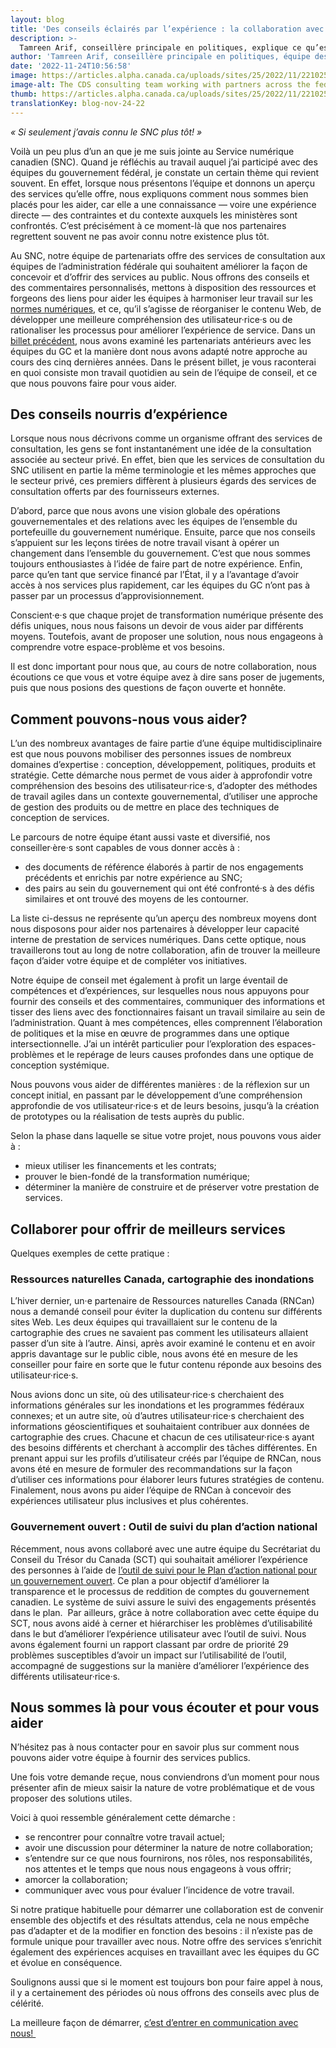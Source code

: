 ```yaml
---
layout: blog
title: 'Des conseils éclairés par l’expérience : la collaboration avec l’équipe de conseil au SNC'
description: >-
  Tamreen Arif, conseillère principale en politiques, explique ce qu’est le travail au sein de l’équipe de conseil du SNC. Ce service fournit des conseils, partage des ressources et tisse des liens pour aider les équipes du gouvernement du Canada (GC) à prendre des décisions conformes aux Normes numériques.
author: 'Tamreen Arif, conseillère principale en politiques, équipe des partenariats'
date: '2022-11-24T10:56:58'
image: https://articles.alpha.canada.ca/uploads/sites/25/2022/11/221025_FearlessAdviceWorkingConsultingTeamCDS_Blog_Post.png
image-alt: The CDS consulting team working with partners across the federal government to improve services for people in Canada. L’équipe de conseil du SNC travaille avec les partenaires de l’ensemble de l’administration fédérale pour améliorer les services offerts aux personnes habitant au Canada.
thumb: https://articles.alpha.canada.ca/uploads/sites/25/2022/11/221025_FearlessAdviceWorkingConsultingTeamCDS_Blog_Post.png
translationKey: blog-nov-24-22
---
```


<p><em>« Si seulement j’avais connu le SNC plus tôt! »&nbsp;</em></p>



<p>Voilà un peu plus d’un an que je me suis jointe au Service numérique canadien (SNC). Quand je réfléchis au travail auquel j’ai participé avec des équipes du gouvernement fédéral, je constate un certain thème qui revient souvent. En effet, lorsque nous présentons l’équipe et donnons un aperçu des services qu’elle offre, nous expliquons comment nous sommes bien placés pour les aider, car elle a une connaissance — voire une expérience directe — des contraintes et du contexte auxquels les ministères sont confrontés. C’est précisément à ce moment-là que nos partenaires regrettent souvent ne pas avoir connu notre existence plus tôt.&nbsp;</p>



<p>Au SNC, notre équipe de partenariats offre des services de consultation aux équipes de l’administration fédérale qui souhaitent améliorer la façon de concevoir et d’offrir des services au public. Nous offrons des conseils et des commentaires personnalisés, mettons à disposition des ressources et forgeons des liens pour aider les équipes à harmoniser leur travail sur les <a href="https://www.canada.ca/fr/gouvernement/systeme/gouvernement-numerique/normes-numeriques-gouvernement-canada.html">normes numériques</a>, et ce, qu’il s’agisse de réorganiser le contenu Web, de développer une meilleure compréhension des utilisateur·rice·s ou de rationaliser les processus pour améliorer l’expérience de service. Dans un <a href="https://numerique.canada.ca/2022/10/06/modification-de-notre-approche-aux-partenariats/">billet précédent</a>, nous avons examiné les partenariats antérieurs avec les équipes du GC et la manière dont nous avons adapté notre approche au cours des cinq dernières années. Dans le présent billet, je vous raconterai en quoi consiste mon travail quotidien au sein de l’équipe de conseil, et ce que nous pouvons faire pour vous aider.</p>



<h2 class="wp-block-heading" id="h-des-conseils-nourris-d-experience"><strong>Des conseils nourris d’expérience</strong></h2>



<p>Lorsque nous nous décrivons comme un organisme offrant des services de consultation, les gens se font instantanément une idée de la consultation associée au secteur privé. En effet, bien que les services de consultation du SNC utilisent en partie la même terminologie et les mêmes approches que le secteur privé, ces premiers diffèrent à plusieurs égards des services de consultation offerts par des fournisseurs externes.&nbsp;&nbsp;&nbsp;</p>



<p>D’abord, parce que nous avons une vision globale des opérations gouvernementales et des relations avec les équipes de l’ensemble du portefeuille du gouvernement numérique. Ensuite, parce que nos conseils s’appuient sur les leçons tirées de notre travail visant à opérer un changement dans l’ensemble du gouvernement. C’est que nous sommes toujours enthousiastes à l’idée de faire part de notre expérience. Enfin, parce qu’en tant que service financé par l’État, il y a l’avantage d’avoir accès à nos services plus rapidement, car les équipes du GC n’ont pas à passer par un processus d’approvisionnement.&nbsp;</p>



<p>Conscient·e·s que chaque projet de transformation numérique présente des défis uniques, nous nous faisons un devoir de vous aider par différents moyens. Toutefois, avant de proposer une solution, nous nous engageons à comprendre votre espace-problème et vos besoins.</p>



<p>Il est donc important pour nous que, au cours de notre collaboration, nous écoutions ce que vous et votre équipe avez à dire sans poser de jugements, puis que nous posions des questions de façon ouverte et honnête.&nbsp;</p>



<h2 class="wp-block-heading"><strong>Comment pouvons-nous vous aider?&nbsp;</strong></h2>



<p>L’un des nombreux avantages de faire partie d’une équipe multidisciplinaire est que nous pouvons mobiliser des personnes issues de nombreux domaines d’expertise : conception, développement, politiques, produits et stratégie. Cette démarche nous permet de vous aider à approfondir votre compréhension des besoins des utilisateur·rice·s, d’adopter des méthodes de travail agiles dans un contexte gouvernemental, d’utiliser une approche de gestion des produits ou de mettre en place des techniques de conception de services.&nbsp;</p>



<p>Le parcours de notre équipe étant aussi vaste et diversifié, nos conseiller·ère·s sont capables de vous donner accès à :</p>



<ul><li>des documents de référence élaborés à partir de nos engagements précédents et enrichis par notre expérience au SNC;</li><li>des pairs au sein du gouvernement qui ont été confronté·s à des défis similaires et ont trouvé des moyens de les contourner.</li></ul>



<p>La liste ci-dessus ne représente qu’un aperçu des nombreux moyens dont nous disposons pour aider nos partenaires à développer leur capacité interne de prestation de services numériques. Dans cette optique, nous travaillerons tout au long de notre collaboration, afin de trouver la meilleure façon d’aider votre équipe et de compléter vos initiatives.&nbsp;</p>



<p>Notre équipe de conseil met également à profit un large éventail de compétences et d’expériences, sur lesquelles nous nous appuyons pour fournir des conseils et des commentaires, communiquer des informations et tisser des liens avec des fonctionnaires faisant un travail similaire au sein de l’administration. Quant à mes compétences, elles comprennent l’élaboration de politiques et la mise en œuvre de programmes dans une optique intersectionnelle. J’ai un intérêt particulier pour l’exploration des espaces-problèmes et le repérage de leurs causes profondes dans une optique de conception systémique.</p>



<p>Nous pouvons vous aider de différentes manières : de la réflexion sur un concept initial, en passant par le développement d’une compréhension approfondie de vos utilisateur·rice·s et de leurs besoins, jusqu’à la création de prototypes ou la réalisation de tests auprès du public.&nbsp;</p>



<p>Selon la phase dans laquelle se situe votre projet, nous pouvons vous aider à :&nbsp;</p>



<ul><li>mieux utiliser les financements et les contrats;</li><li>prouver le bien-fondé de la transformation numérique;</li><li>déterminer la manière de construire et de préserver votre prestation de services.&nbsp;</li></ul>



<p></p>



<h2 class="wp-block-heading"><strong>Collaborer pour offrir de meilleurs services</strong></h2>



<p>Quelques exemples de cette pratique :</p>



<h3 class="wp-block-heading"><strong>Ressources naturelles Canada, cartographie des inondations</strong></h3>



<p>L’hiver dernier, un·e partenaire de Ressources naturelles Canada (RNCan) nous a demandé conseil pour éviter la duplication du contenu sur différents sites Web. Les deux équipes qui travaillaient sur le contenu de la cartographie des crues ne savaient pas comment les utilisateurs allaient passer d’un site à l’autre. Ainsi, après avoir examiné le contenu et en avoir appris davantage sur le public cible, nous avons été en mesure de les conseiller pour faire en sorte que le futur contenu réponde aux besoins des utilisateur·rice·s.</p>



<p>Nous avions donc un site, où des utilisateur·rice·s cherchaient des informations générales sur les inondations et les programmes fédéraux connexes; et un autre site, où d’autres utilisateur·rice·s cherchaient des informations géoscientifiques et souhaitaient contribuer aux données de cartographie des crues. Chacune et chacun de ces utilisateur·rice·s ayant des besoins différents et cherchant à accomplir des tâches différentes. En prenant appui sur les profils d’utilisateur créés par l’équipe de RNCan, nous avons été en mesure de formuler des recommandations sur la façon d’utiliser ces informations pour élaborer leurs futures stratégies de contenu. Finalement, nous avons pu aider l’équipe de RNCan à concevoir des expériences utilisateur plus inclusives et plus cohérentes.&nbsp;</p>



<h3 class="wp-block-heading"><strong>Gouvernement ouvert : Outil de suivi du plan d’action national</strong></h3>



<p>Récemment, nous avons collaboré avec une autre équipe du Secrétariat du Conseil du Trésor du Canada (SCT) qui souhaitait améliorer l’expérience des personnes à l’aide de <a href="https://rechercher.ouvert.canada.ca/nap5/">l’outil de suivi pour le Plan d&#8217;action national pour un gouvernement ouvert</a>. Ce plan a pour objectif d’améliorer la transparence et le processus de reddition de comptes du gouvernement canadien. Le système de suivi assure le suivi des engagements présentés dans le plan.&nbsp; Par ailleurs, grâce à notre collaboration avec cette équipe du SCT, nous avons aidé à cerner et hiérarchiser les problèmes d’utilisabilité dans le but d’améliorer l’expérience utilisateur avec l’outil de suivi. Nous avons également fourni un rapport classant par ordre de priorité 29 problèmes susceptibles d’avoir un impact sur l’utilisabilité de l’outil, accompagné de suggestions sur la manière d’améliorer l’expérience des différents utilisateur·rice·s.&nbsp;</p>



<h2 class="wp-block-heading"><strong>Nous sommes là pour vous écouter et pour vous aider</strong></h2>



<p>N’hésitez pas à nous contacter pour en savoir plus sur comment nous pouvons aider votre équipe à fournir des services publics.</p>



<p>Une fois votre demande reçue, nous conviendrons d’un moment pour nous présenter afin de mieux saisir la nature de votre problématique et de vous proposer des solutions utiles.&nbsp;&nbsp;&nbsp;</p>



<p>Voici à quoi ressemble généralement cette démarche :&nbsp;</p>



<ul><li>se rencontrer pour connaître votre travail actuel;</li><li>avoir une discussion pour déterminer la nature de notre collaboration;</li><li>s’entendre sur ce que nous fournirons, nos rôles, nos responsabilités, nos attentes et le temps que nous nous engageons à vous offrir;</li><li>amorcer la collaboration;</li><li>communiquer avec vous pour évaluer l’incidence de votre travail.&nbsp;</li></ul>



<p>Si notre pratique habituelle pour démarrer une collaboration est de convenir ensemble des objectifs et des résultats attendus, cela ne nous empêche pas d’adapter et de la modifier en fonction des besoins : il n’existe pas de formule unique pour travailler avec nous. Notre offre des services s’enrichit également des expériences acquises en travaillant avec les équipes du GC et évolue en conséquence.</p>



<p>Soulignons aussi que si le moment est toujours bon pour faire appel à nous, il y a certainement des périodes où nous offrons des conseils avec plus de célérité.&nbsp;</p>



<p>La meilleure façon de démarrer, <a href="https://forms-formulaires.alpha.canada.ca/fr/form-builder/support/contactus">c’est d’entrer en communication avec nous!&nbsp;</a></p>

